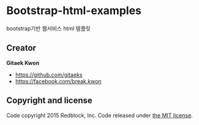 # Bootstrap-html-examples
bootstrap기반 웹서비스 html 템플릿


## Creator

**Gitaek Kwon**

* <https://github.com/gitaeks>
* <https://facebook.com/break.kwon>


## Copyright and license

Code copyright 2015 Redblock, Inc. Code released under [the MIT license](https://github.com/gitaeks/bs-html-examples/blob/gh-pages/LICENSE).
